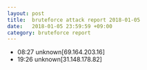 ```yaml
---
layout: post
title:  bruteforce attack report 2018-01-05
date:   2018-01-05 23:59:59 +09:00
category: bruteforce report
---
```


* 08:27 unknown[69.164.203.16]
* 19:26 unknown[31.148.178.82]
